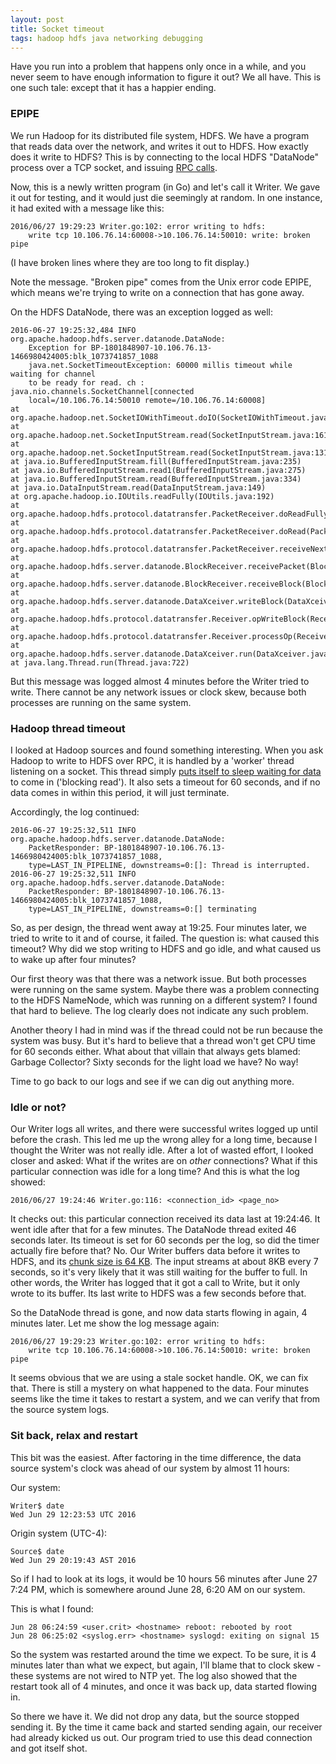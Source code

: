 ```yaml
---
layout: post
title: Socket timeout
tags: hadoop hdfs java networking debugging
---
```


Have you run into a problem that happens only once in a while, and you
never seem to have enough information to figure it out?  We all have.
This is one such tale: except that it has a happier ending.

<!--more-->

### EPIPE

We run Hadoop for its distributed file system, HDFS.  We have a
program that reads data over the network, and writes it out to HDFS.
How exactly does it write to HDFS?  This is by connecting to the local
HDFS "DataNode" process over a TCP socket, and issuing
[RPC calls](https://wiki.apache.org/hadoop/HadoopRpc).

Now, this is a newly written program (in Go) and let's call it Writer.
We gave it out for testing, and it would just die seemingly at random.
In one instance, it had exited with a message like this:

```
2016/06/27 19:29:23 Writer.go:102: error writing to hdfs:
    write tcp 10.106.76.14:60008->10.106.76.14:50010: write: broken pipe
```

(I have broken lines where they are too long to fit display.)

Note the message.  "Broken pipe" comes from the Unix error code EPIPE,
which means we're trying to write on a connection that has gone away.

On the HDFS DataNode, there was an exception logged as well:

```
2016-06-27 19:25:32,484 INFO org.apache.hadoop.hdfs.server.datanode.DataNode:
    Exception for BP-1801848907-10.106.76.13-1466980424005:blk_1073741857_1088
    java.net.SocketTimeoutException: 60000 millis timeout while waiting for channel
    to be ready for read. ch : java.nio.channels.SocketChannel[connected
    local=/10.106.76.14:50010 remote=/10.106.76.14:60008]
at org.apache.hadoop.net.SocketIOWithTimeout.doIO(SocketIOWithTimeout.java:164)
at org.apache.hadoop.net.SocketInputStream.read(SocketInputStream.java:161)
at org.apache.hadoop.net.SocketInputStream.read(SocketInputStream.java:131)
at java.io.BufferedInputStream.fill(BufferedInputStream.java:235)
at java.io.BufferedInputStream.read1(BufferedInputStream.java:275)
at java.io.BufferedInputStream.read(BufferedInputStream.java:334)
at java.io.DataInputStream.read(DataInputStream.java:149)
at org.apache.hadoop.io.IOUtils.readFully(IOUtils.java:192)
at org.apache.hadoop.hdfs.protocol.datatransfer.PacketReceiver.doReadFully(PacketReceiver.java:213)
at org.apache.hadoop.hdfs.protocol.datatransfer.PacketReceiver.doRead(PacketReceiver.java:134)
at org.apache.hadoop.hdfs.protocol.datatransfer.PacketReceiver.receiveNextPacket(PacketReceiver.java:109)
at org.apache.hadoop.hdfs.server.datanode.BlockReceiver.receivePacket(BlockReceiver.java:467)
at org.apache.hadoop.hdfs.server.datanode.BlockReceiver.receiveBlock(BlockReceiver.java:781)
at org.apache.hadoop.hdfs.server.datanode.DataXceiver.writeBlock(DataXceiver.java:761)
at org.apache.hadoop.hdfs.protocol.datatransfer.Receiver.opWriteBlock(Receiver.java:137)
at org.apache.hadoop.hdfs.protocol.datatransfer.Receiver.processOp(Receiver.java:74)
at org.apache.hadoop.hdfs.server.datanode.DataXceiver.run(DataXceiver.java:237)
at java.lang.Thread.run(Thread.java:722)
```

But this message was logged almost 4 minutes before the Writer tried
to write.  There cannot be any network issues or clock skew, because
both processes are running on the same system.

### Hadoop thread timeout

I looked at Hadoop sources and found something interesting.  When you
ask Hadoop to write to HDFS over RPC, it is handled by a 'worker'
thread listening on a socket.  This thread simply
[puts itself to sleep waiting for data](https://github.com/apache/hadoop/blob/release-2.6.3/hadoop-common-project/hadoop-common/src/main/java/org/apache/hadoop/net/SocketIOWithTimeout.java#L125)
to come in ('blocking read').  It also sets a timeout for 60 seconds,
and if no data comes in within this period, it will just terminate.

Accordingly, the log continued:

```
2016-06-27 19:25:32,511 INFO org.apache.hadoop.hdfs.server.datanode.DataNode:
    PacketResponder: BP-1801848907-10.106.76.13-1466980424005:blk_1073741857_1088,
    type=LAST_IN_PIPELINE, downstreams=0:[]: Thread is interrupted.
2016-06-27 19:25:32,511 INFO org.apache.hadoop.hdfs.server.datanode.DataNode:
    PacketResponder: BP-1801848907-10.106.76.13-1466980424005:blk_1073741857_1088,
    type=LAST_IN_PIPELINE, downstreams=0:[] terminating
```

So, as per design, the thread went away at 19:25.  Four minutes later,
we tried to write to it and of course, it failed.  The question is:
what caused this timeout?  Why did we stop writing to HDFS and go
idle, and what caused us to wake up after four minutes?

Our first theory was that there was a network issue.  But both
processes were running on the same system.  Maybe there was a problem
connecting to the HDFS NameNode, which was running on a different
system?  I found that hard to believe.  The log clearly does not
indicate any such problem.

Another theory I had in mind was if the thread could not be run
because the system was busy.  But it's hard to believe that a thread
won't get CPU time for 60 seconds either.  What about that villain
that always gets blamed: Garbage Collector?  Sixty seconds for the
light load we have?  No way!

Time to go back to our logs and see if we can dig out anything more.

### Idle or not?

Our Writer logs all writes, and there were successful writes logged up
until before the crash.  This led me up the wrong alley for a long
time, because I thought the Writer was not really idle.  After a lot
of wasted effort, I looked closer and asked: What if the writes are on
_other_ connections?  What if this particular connection was idle for
a long time?  And this is what the log showed:

```
2016/06/27 19:24:46 Writer.go:116: <connection_id> <page_no>
```

It checks out: this particular connection received its data last at
19:24:46.  It went idle after that for a few minutes.  The DataNode
thread exited 46 seconds later.  Its timeout is set for 60 seconds per
the log, so did the timer actually fire before that?  No.  Our Writer
buffers data before it writes to HDFS, and its
[chunk size is 64 KB](https://github.com/Microsoft/colinmarc-hdfs/blob/506515c1f01a00e8568b237e840f90bf8fab6cd6/rpc/block_write_stream.go).
The input streams at about 8KB every 7 seconds, so it's very likely
that it was still waiting for the buffer to full.  In other words, the
Writer has logged that it got a call to Write, but it only wrote to
its buffer.  Its last write to HDFS was a few seconds before that.

So the DataNode thread is gone, and now data starts flowing in again,
4 minutes later.  Let me show the log message again:

```
2016/06/27 19:29:23 Writer.go:102: error writing to hdfs:
    write tcp 10.106.76.14:60008->10.106.76.14:50010: write: broken pipe
```

It seems obvious that we are using a stale socket handle.  OK, we can
fix that.  There is still a mystery on what happened to the data.
Four minutes seems like the time it takes to restart a system, and we
can verify that from the source system logs.

### Sit back, relax and restart

This bit was the easiest.  After factoring in the time difference, the
data source system's clock was ahead of our system by almost 11 hours:

Our system:

```
Writer$ date
Wed Jun 29 12:23:53 UTC 2016
```

Origin system (UTC-4):

```
Source$ date
Wed Jun 29 20:19:43 AST 2016
```

So if I had to look at its logs, it would be 10 hours 56 minutes after
June 27 7:24 PM, which is somewhere around June 28, 6:20 AM on our
system.

This is what I found:

```
Jun 28 06:24:59 <user.crit> <hostname> reboot: rebooted by root
Jun 28 06:25:02 <syslog.err> <hostname> syslogd: exiting on signal 15
```

So the system was restarted around the time we expect.  To be sure, it
is 4 minutes later than what we expect, but again, I'll blame that to
clock skew - these systems are not wired to NTP yet.  The log also
showed that the restart took all of 4 minutes, and once it was back
up, data started flowing in.

So there we have it.  We did not drop any data, but the source stopped
sending it.  By the time it came back and started sending again, our
receiver had already kicked us out.  Our program tried to use this
dead connection and got itself shot.
